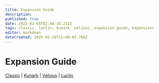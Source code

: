 ```yaml
---
title: Expansion Guide
description: 
published: true
date: 2025-03-05T02:48:18.212Z
tags: classic, luclin, kunark, velious, expansion guide, expansions
editor: markdown
dateCreated: 2025-02-28T15:40:05.769Z
---
```


# Expansion Guide
[Classic](/expansion-guide/classic/_indexen) | [Kunark](/expansion-guide/kunark/_indexen) | [Velious](/expansion-guide/velious/_indexen) | [Luclin](/expansion-guide/luclin/_indexen)
